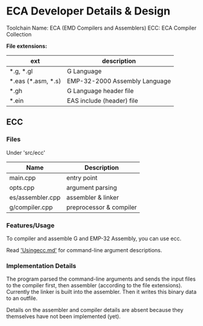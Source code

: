 # ECA Developer Details & Design

Toolchain Name: ECA (EMD Compilers and Assemblers)
ECC: ECA Compiler Collection

**File extensions:**

| ext | description |
|-|-|
| \*.g, *.gl | G Language |
| \*.eas (\*.asm, *.s) | EMP-32-2000 Assembly Language |
| *.gh | G Language header file |
| *.ein | EAS include (header) file |

## ECC

### Files

Under 'src/ecc'

| Name | Description |
|-|-|
| main.cpp | entry point |
| opts.cpp | argument parsing |
| es/assembler.cpp | assembler & linker |
| g/compiler.cpp | preprocessor & compiler |

### Features/Usage

To compiler and assemble G and EMP-32 Assembly, you can use ecc.

Read ['Usingecc.md'](Usingecc.md) for command-line argument descriptions.

### Implementation Details

The program parsed the command-line arguments and sends the input files to the compiler first, then assembler (according to the file extensions). Currently the linker is built into the assembler. Then it writes this binary data to an outfile.

Details on the assembler and compiler details are absent because they themselves have not been implemented (yet).
